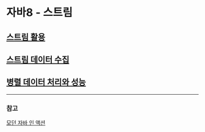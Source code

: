 # 자바8 - 스트림

## [스트림 활용](https://github.com/genesis12345678/TIL/blob/main/Java/java8/stream/chater5/chapter5.md)

## [스트림 데이터 수집](https://github.com/genesis12345678/TIL/blob/main/Java/java8/stream/chapter6/Chapter6.md)

## [병렬 데이터 처리와 성능](https://github.com/genesis12345678/TIL/blob/main/Java/java8/stream/chapter7/Chapter7.md)

---

### 참고

[모던 자바 인 액션](https://www.yes24.com/Product/Goods/77125987)